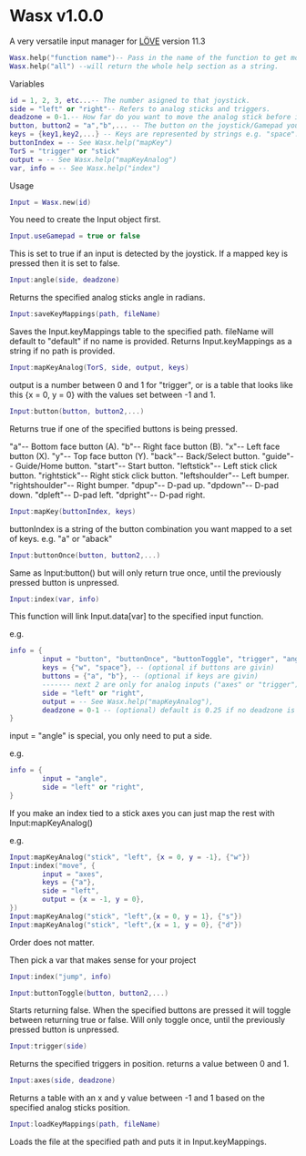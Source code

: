 # Wasx v1.0.0
A very versatile input manager for [LÖVE](http://love2d.org) version 11.3

```lua
Wasx.help("function name")-- Pass in the name of the function to get more info on it. e.g. Wasx.help("buttons"). 
Wasx.help("all") --will return the whole help section as a string.
```
Variables
```lua
id = 1, 2, 3, etc...-- The number asigned to that joystick.
side = "left" or "right"-- Refers to analog sticks and triggers.
deadzone = 0-1.-- How far do you want to move the analog stick before it registers an input.
button, button2 = "a","b",... -- The button on the joystick/Gamepad you want to be pressed. You can pass in as many and you like. print(Wasx.help("buttons")) to see the the list of buttons.
keys = {key1,key2,...} -- Keys are represented by strings e.g. "space". You can also put in a number, which represents a mouse button e.g. 1,2, or 3 for middle click.
buttonIndex = -- See Wasx.help("mapKey")
TorS = "trigger" or "stick"
output = -- See Wasx.help("mapKeyAnalog")
var, info = -- See Wasx.help("index")
```
Usage
```lua
Input = Wasx.new(id)
```
You need to create the Input object first.
```lua
Input.useGamepad = true or false 
```
This is set to true if an input is detected by the joystick. If a mapped key is pressed then it is set to false.

```lua
Input:angle(side, deadzone)
```
Returns the specified analog sticks angle in radians.

```lua
Input:saveKeyMappings(path, fileName)
```
Saves the Input.keyMappings table to the specified path. fileName will default to "default" if no name is provided. Returns Input.keyMappings as a string if no path is provided.

```lua
Input:mapKeyAnalog(TorS, side, output, keys)
```
output is a number between 0 and 1 for "trigger", or is a table that looks like this {x = 0, y = 0} with the values set between -1 and 1.

```lua
Input:button(button, button2,...)
```
Returns true if one of the specified buttons is being pressed.

"a"-- Bottom face button (A).
"b"-- Right face button (B).
"x"-- Left face button (X).
"y"-- Top face button (Y).
"back"-- Back/Select button.
"guide"-- Guide/Home button.
"start"-- Start button.
"leftstick"-- Left stick click button.
"rightstick"-- Right stick click button.
"leftshoulder"-- Left bumper.
"rightshoulder"-- Right bumper.
"dpup"-- D-pad up.
"dpdown"-- D-pad down.
"dpleft"-- D-pad left.
"dpright"-- D-pad right.

```lua
Input:mapKey(buttonIndex, keys)
```
buttonIndex is a string of the button combination you want mapped to a set of keys. e.g. "a" or "aback"

```lua
Input:buttonOnce(button, button2,...)
```
Same as Input:button() but will only return true once, until the previously pressed button is unpressed.

```lua
Input:index(var, info)
```
This function will link Input.data[var] to the specified input function.

e.g.
```lua
info = {
        input = "button", "buttonOnce", "buttonToggle", "trigger", "angle" or "axes",
        keys = {"w", "space"}, -- (optional if buttons are givin)
        buttons = {"a", "b"}, -- (optional if keys are givin)
        ------- next 2 are only for analog inputs ("axes" or "trigger")
        side = "left" or "right",
        output = -- See Wasx.help("mapKeyAnalog"),
        deadzone = 0-1 -- (optional) default is 0.25 if no deadzone is givin,
}
```
input = "angle" is special, you only need to put a side.

e.g.
```lua
info = {
        input = "angle",
        side = "left" or "right",
}
```
If you make an index tied to a stick axes you can just map the rest with Input:mapKeyAnalog()

e.g.
```lua
Input:mapKeyAnalog("stick", "left", {x = 0, y = -1}, {"w"})
Input:index("move", {
        input = "axes",
        keys = {"a"},
        side = "left",
        output = {x = -1, y = 0},
})
Input:mapKeyAnalog("stick", "left",{x = 0, y = 1}, {"s"})
Input:mapKeyAnalog("stick", "left",{x = 1, y = 0}, {"d"})
```
Order does not matter.

Then pick a var that makes sense for your project
```lua
Input:index("jump", info)
```
```lua
Input:buttonToggle(button, button2,...)
```
Starts returning false. When the specified buttons are pressed it will toggle between returning true or false. Will only toggle once, until the previously pressed button is unpressed.

```lua
Input:trigger(side)
```
Returns the specified triggers in position. returns a value between 0 and 1.

```lua
Input:axes(side, deadzone)
```
Returns a table with an x and y value between -1 and 1 based on the specified analog sticks position.

```lua
Input:loadKeyMappings(path, fileName)
```
Loads the file at the specified path and puts it in Input.keyMappings.
